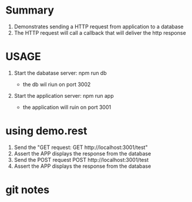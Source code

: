 # Summary
1. Demonstrates sending a HTTP request from application to a database
2. The HTTP request will call a callback that will deliver the http response

# USAGE
1. Start the dabatase server:      npm run db
    - the db wil riun on port 3002

2. Start the application server:   npm run app
    - the application will ruin on port 3001

# using demo.rest
1. Send the "GET request: GET http://localhost:3001/test"
2. Assert the APP  displays the response from the database
3. Send the POST request POST http://localhost:3001/test
4. Assert the APP displays the response from the database

# git notes
